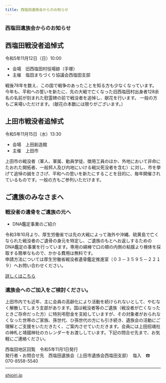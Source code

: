 ```yaml
---
title: 西塩田遺族会からのお知らせ
---
```

### 西塩田遺族会からのお知らせ

## 西塩田戦没者追悼式

令和5年11月12日（日）10:00

* 会場　旧西塩田村役場跡（手塚）
* 主催　塩田まちづくり協議会西塩田支部

戦後78年を数え、この国で戦争のあったことを知る方も少なくなっています。今年も、平和への誓いを新たに、先の大戦で亡くなった旧西塩田村出身者128余名の名前が刻まれた慰霊碑の前で戦没者を追悼し、献花を行います。
一般の方もご来場いただけます。（献花の本数には限りがございます。）

## 上田市戦没者追悼式

令和5年11月15日（水）13:30

* 会場　上田創造館
* 主催　上田市

上田市の戦没者（軍人、軍属、動員学徒、徴用工員のほか、外地において非命にたおれた開拓者、一般邦人及び内地にいける戦災死没者を含む）に対し、市を挙げて追悼の誠をささげ、平和への思いを新たにすることを目的に、毎年開催されているものです。一般の方もご参列いただけます。

## ご遺族のみなさまへ

### 戦没者の遺骨をご遺族の元へ

* DNA鑑定事業のご紹介

令和3年10月より、厚生労働省では先の大戦によって海外や沖縄、硫黄島で亡くなられた戦没者のご遺骨の身元を特定し、ご遺族のもとへお返しするためのDNA鑑定の事業を行っています。専用の綿棒で口の頬の内側の粘膜より検体を採取する簡単なもので、かかる費用は無料です。  
申請方法については厚生労働省戦没者遺骨鑑定推進室（０３－３５９５－２２１９）へお問い合わせください。

[詳しくはこちら](https://www.mhlw.go.jp/stf/seisakunitsuite/bunya/0000137645_00006.html)

### 遺族会へのご加入をご検討ください。

上田市内でも近年、主に会員の高齢化により活動を続けられないとして、やむなく解散してしまう支部があります。国は戦没者等のご遺族（戦没者が亡くなったときご存命だった方）に特別弔慰金を支給していますが、その対象者がおられなくなった世帯のご家族、孫世代、ひ孫世代の方にも引き続き、遺族会の活動にご理解とご支援をいただきたく、ご案内させていただきます。会員には上田招魂社の神札と靖國神社のカレンダーをお渡ししています。下記の問合せ先まで、お気軽にご連絡ください。

西塩田地区回覧　令和5年11月1日発行  
発行者・お問合せ先　西塩田遺族会（上田市遺族会西塩田支部）　塩入　☎ 070-8558-5540

---
[shioiri.jp](https://shioiri.jp)
